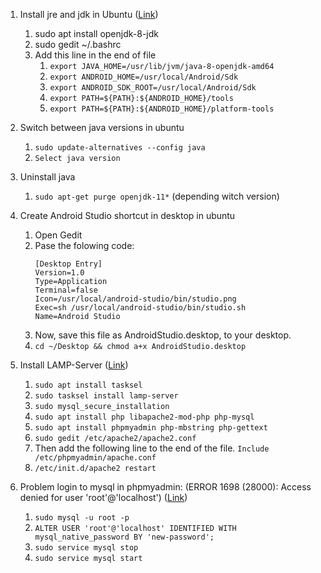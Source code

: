 1. Install jre and jdk in Ubuntu ([Link](https://www.digitalocean.com/community/tutorials/how-to-install-java-with-apt-on-ubuntu-18-04))
   1. sudo apt install openjdk-8-jdk
   1. sudo gedit ~/.bashrc
   1. Add this line in the end of file
      1. `export JAVA_HOME=/usr/lib/jvm/java-8-openjdk-amd64`
      1. `export ANDROID_HOME=/usr/local/Android/Sdk`
      1. `export ANDROID_SDK_ROOT=/usr/local/Android/Sdk`
      1. `export PATH=${PATH}:${ANDROID_HOME}/tools`
      1. `export PATH=${PATH}:${ANDROID_HOME}/platform-tools`

1. Switch between java versions in ubuntu
    1. `sudo update-alternatives --config java`
    1. `Select java version`

1. Uninstall java
     1. `sudo apt-get purge openjdk-11*` (depending witch version)

1. Create Android Studio shortcut in desktop in ubuntu
   1. Open Gedit
   1. Pase the folowing code:
      ```
      [Desktop Entry]
      Version=1.0
      Type=Application
      Terminal=false
      Icon=/usr/local/android-studio/bin/studio.png
      Exec=sh /usr/local/android-studio/bin/studio.sh
      Name=Android Studio
      ```
   1. Now, save this file as AndroidStudio.desktop, to your desktop.
   1. `cd ~/Desktop && chmod a+x AndroidStudio.desktop`

1. Install LAMP-Server ([Link](https://www.digitalocean.com/community/tutorials/how-to-install-linux-apache-mysql-php-lamp-stack-ubuntu-18-04))
   1. `sudo apt install tasksel`
   1. `sudo tasksel install lamp-server`
   1. `sudo mysql_secure_installation`
   1. `sudo apt install php libapache2-mod-php php-mysql`
   1. `sudo apt install phpmyadmin php-mbstring php-gettext`
   1. `sudo gedit /etc/apache2/apache2.conf`
   1. Then add the following line to the end of the file.
      `Include /etc/phpmyadmin/apache.conf`
   1. `/etc/init.d/apache2 restart`

1. Problem login to mysql in phpmyadmin: (ERROR 1698 (28000): Access denied for user 'root'@'localhost') ([Link](https://stackoverflow.com/questions/39281594/error-1698-28000-access-denied-for-user-rootlocalhost))
   1. `sudo mysql -u root -p`
   1. `ALTER USER 'root'@'localhost' IDENTIFIED WITH mysql_native_password BY 'new-password';`
   1. `sudo service mysql stop`
   1. `sudo service mysql start`


   
